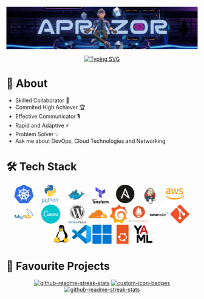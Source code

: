 ![heading](header_3.png)



<p align="center">
  <!-- Typing SVG by DenverCoder1 - https://github.com/DenverCoder1/readme-typing-svg -->
  <a href="https://git.io/typing-svg"><img src="https://readme-typing-svg.demolab.com?font=Fira+Code&pause=1000&color=F71F86&random=false&width=435&lines=Talks+About+DevOps%2C+Cloud+%26+Network;Always+Learning+New+Things!" alt="Typing SVG" />
  </a>

# 🚀 About

- Skilled Collaborator 🤝
- Commited High Achiever 🏆
- Effective Communicator 🎙
- Rapid and Adaptive ⚡️
- Problem Solver 💡
- Ask me about DevOps, Cloud Technologies and Networking


# 🛠 Tech Stack

<div align="center"> 
  <img src="https://github.com/devicons/devicon/blob/master/icons/kubernetes/kubernetes-original.svg" width="50" height="50"/>
  &nbsp;&nbsp;&nbsp;
<img src="https://github.com/devicons/devicon/blob/master/icons/python/python-original-wordmark.svg" width="50" height="50"/>
  &nbsp;&nbsp;&nbsp;
<img src="https://github.com/devicons/devicon/blob/master/icons/docker/docker-original.svg" title="Docker" alt="Docker"  height="46"/>
  &nbsp;&nbsp;&nbsp;
<img src="https://github.com/devicons/devicon/blob/master/icons/terraform/terraform-original-wordmark.svg"  width="43" height="43"/>
  &nbsp;&nbsp;&nbsp;
<img src="https://github.com/devicons/devicon/blob/master/icons/ansible/ansible-original.svg"  width="50" height="50"/>
  &nbsp;&nbsp;&nbsp;
<img src="https://github.com/devicons/devicon/blob/master/icons/jenkins/jenkins-original.svg" height="40"/>
  &nbsp;&nbsp;&nbsp;
<img src="https://github.com/devicons/devicon/blob/master/icons/amazonwebservices/amazonwebservices-plain-wordmark.svg" title="Git"  width="50" height="50"/> 
  &nbsp;&nbsp;&nbsp;
<img src="https://github.com/devicons/devicon/blob/master/icons/mysql/mysql-original-wordmark.svg"  height="50"/>
  &nbsp;&nbsp;&nbsp;
<img src="https://github.com/devicons/devicon/blob/master/icons/canva/canva-original.svg"  width="50" height="50"/>
  &nbsp;&nbsp;&nbsp;
 <img src="https://github.com/devicons/devicon/blob/master/icons/wordpress/wordpress-original.svg" width="50" height="50" />
 <img src="https://github.com/devicons/devicon/blob/master/icons/cloudflare/cloudflare-original.svg" width="50" height="50" />
 <img src="https://github.com/devicons/devicon/blob/master/icons/grafana/grafana-original.svg" width="50" height="50" />
 <img src="https://github.com/devicons/devicon/blob/master/icons/prometheus/prometheus-plain-wordmark.svg" width="50" height="50" />
 <img src=" https://github.com/devicons/devicon/blob/master/icons/sonarqube/sonarqube-original-wordmark.svg" width="50" height="50" />
 <img src="https://github.com/devicons/devicon/blob/master/icons/git/git-plain.svg" width="50" height="50" />
 <img src="https://github.com/devicons/devicon/blob/master/icons/linux/linux-original.svg" width="50" height="50" />
 <img src="https://github.com/devicons/devicon/blob/master/icons/vscode/vscode-original.svg" width="50" height="50" />
 <img src="https://github.com/devicons/devicon/blob/master/icons/windows11/windows11-original.svg" width="50" height="50" />
 <img src="https://github.com/devicons/devicon/blob/master/icons/ubuntu/ubuntu-original.svg" width="50" height="50" />
 <img src="https://github.com/devicons/devicon/blob/master/icons/yaml/yaml-original.svg" width="50" height="50" />


 
 
 
 
 

</div>


# 🌟 Favourite Projects


<p align="center">
    <a href="https://github.com/Aprazor/My-Notes-Collection"><img width="278" src="https://denvercoder1-github-readme-stats.vercel.app/api/pin/?username=Aprazor&repo=My-Notes-Collection&theme=react&bg_color=1F222E&title_color=F85D7F&hide_border=true&icon_color=F8D866&show_icons=false" alt="github-readme-streak-stats"></a>
    <a href="https://github.com/Aprazor/Ansible-Network-Automation-Scripts"><img width="278" src="https://denvercoder1-github-readme-stats.vercel.app/api/pin?username=Aprazor&repo=Ansible-Network-Automation-Scripts&theme=react&bg_color=1F222E&title_color=F85D7F&hide_border=true&icon_color=F8D866&show_icons=false" alt="custom-icon-badges"></a>
    <a href="https://github.com/Aprazor/DevOps-Project"><img width="278" src="https://denvercoder1-github-readme-stats.vercel.app/api/pin/?username=Aprazor&repo=DevOps-Project&theme=react&bg_color=1F222E&title_color=F85D7F&hide_border=true&icon_color=F8D866&show_icons=false" alt="github-readme-streak-stats"></a>

</p>



